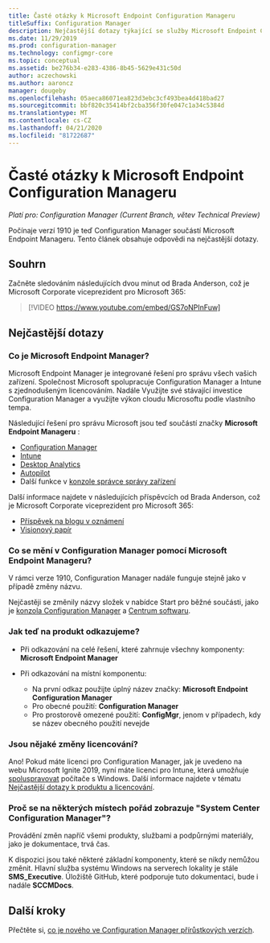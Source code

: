 ```yaml
---
title: Časté otázky k Microsoft Endpoint Configuration Manageru
titleSuffix: Configuration Manager
description: Nejčastější dotazy týkající se služby Microsoft Endpoint Configuration Manager
ms.date: 11/29/2019
ms.prod: configuration-manager
ms.technology: configmgr-core
ms.topic: conceptual
ms.assetid: be276b34-e283-4386-8b45-5629e431c50d
author: aczechowski
ms.author: aaroncz
manager: dougeby
ms.openlocfilehash: 05aeca86071ea823d3ebc3cf493bea4d418bad27
ms.sourcegitcommit: bbf820c35414bf2cba356f30fe047c1a34c5384d
ms.translationtype: MT
ms.contentlocale: cs-CZ
ms.lasthandoff: 04/21/2020
ms.locfileid: "81722687"
---
```

# <a name="microsoft-endpoint-configuration-manager-faq"></a>Časté otázky k Microsoft Endpoint Configuration Manageru

*Platí pro: Configuration Manager (Current Branch, větev Technical Preview)*

Počínaje verzí 1910 je teď Configuration Manager součástí Microsoft Endpoint Manageru. Tento článek obsahuje odpovědi na nejčastější dotazy.

## <a name="summary"></a>Souhrn

Začněte sledováním následujících dvou minut od Brada Anderson, což je Microsoft Corporate viceprezident pro Microsoft 365:

> [!VIDEO https://www.youtube.com/embed/GS7oNPInFuw]

## <a name="faqs"></a>Nejčastější dotazy

### <a name="what-is-microsoft-endpoint-manager"></a>Co je Microsoft Endpoint Manager?

Microsoft Endpoint Manager je integrované řešení pro správu všech vašich zařízení. Společnost Microsoft spolupracuje Configuration Manager a Intune s zjednodušeným licencováním. Nadále Využijte své stávající investice Configuration Manager a využijte výkon cloudu Microsoftu podle vlastního tempa.

Následující řešení pro správu Microsoft jsou teď součástí značky **Microsoft Endpoint Manageru** :

- [Configuration Manager](https://docs.microsoft.com/configmgr)
- [Intune](https://docs.microsoft.com/intune)
- [Desktop Analytics](../../desktop-analytics/overview.md)
- [Autopilot](https://docs.microsoft.com/intune/enrollment/enrollment-autopilot)
- Další funkce v [konzole správce správy zařízení](https://go.microsoft.com/fwlink/?linkid=2109094)

Další informace najdete v následujících příspěvcích od Brada Anderson, což je Microsoft Corporate viceprezident pro Microsoft 365:

- [Příspěvek na blogu v oznámení](https://aka.ms/cmannounce)
- [Visionový papír](https://aka.ms/MEMVisionPaper)

### <a name="what-things-change-in-configuration-manager-with-microsoft-endpoint-manager"></a>Co se mění v Configuration Manager pomocí Microsoft Endpoint Manageru?

V rámci verze 1910, Configuration Manager nadále funguje stejně jako v případě změny názvu.

Nejčastěji se změnily názvy složek v nabídce Start pro běžné součásti, jako je [konzola Configuration Manager](../servers/manage/admin-console.md#bkmk_open) a [Centrum softwaru](software-center.md#bkmk_open).

### <a name="how-do-we-refer-to-the-product-now"></a>Jak teď na produkt odkazujeme?

- Při odkazování na celé řešení, které zahrnuje všechny komponenty: **Microsoft Endpoint Manager**

- Při odkazování na místní komponentu:
  - Na první odkaz použijte úplný název značky: **Microsoft Endpoint Configuration Manager**
  - Pro obecné použití: **Configuration Manager**
  - Pro prostorově omezené použití: **ConfigMgr**, jenom v případech, kdy se název obecného použití nevejde

### <a name="are-there-any-licensing-changes"></a>Jsou nějaké změny licencování?

Ano! Pokud máte licenci pro Configuration Manager, jak je uvedeno na webu Microsoft Ignite 2019, nyní máte licenci pro Intune, která umožňuje [spoluspravovat](../../comanage/overview.md) počítače s Windows. Další informace najdete v tématu [Nejčastější dotazy k produktu a licencování](product-and-licensing-faq.md#bkmk_mem).

### <a name="why-do-i-still-see-system-center-configuration-manager-some-places"></a>Proč se na některých místech pořád zobrazuje "System Center Configuration Manager"?

Provádění změn napříč všemi produkty, službami a podpůrnými materiály, jako je dokumentace, trvá čas.

K dispozici jsou také některé základní komponenty, které se nikdy nemůžou změnit. Hlavní služba systému Windows na serverech lokality je stále **SMS_Executive**. Úložiště GitHub, které podporuje tuto dokumentaci, bude i nadále **SCCMDocs**.

## <a name="next-steps"></a>Další kroky

Přečtěte si, [co je nového ve Configuration Manager přírůstkových verzích](../plan-design/changes/whats-new-incremental-versions.md).
